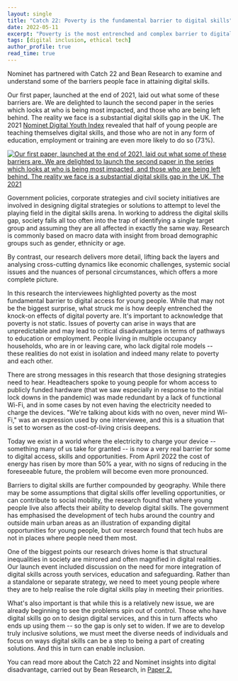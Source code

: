 ```yaml
---
layout: single
title: "Catch 22: Poverty is the fundamental barrier to digital skills"
date: 2022-05-11
excerpt: "Poverty is the most entrenched and complex barrier to digital skills. This research with Catch22 and Bean Research highlights how structural inequalities — from income to geography — shape access to digital opportunities, and why we need inclusive, cross-cutting strategies to close the gap."
tags: [digital inclusion, ethical tech]
author_profile: true
read_time: true
---
```



Nominet has partnered with Catch 22 and Bean Research to examine and understand some of the barriers people face in attaining digital skills.  

Our first paper, launched at the end of 2021, laid out what some of these barriers are. We are delighted to launch the second paper in the series which looks at who is being most impacted, and those who are being left behind. The reality we face is a substantial digital skills gap in the UK. The 2021 [Nominet Digital Youth Index](https://digitalyouthindex.uk/) revealed that half of young people are teaching themselves digital skills, and those who are not in any form of education, employment or training are even more likely to do so (73%). 

[![Our first paper, launched at the end of 2021, laid out what some of these barriers are. We are delighted to launch the second paper in the series which looks at who is being most impacted, and those who are being left behind. The reality we face is a substantial digital skills gap in the UK. The 2021](https://nominet.uk/wp-content/uploads/2022/05/C22-second-paper-cover-image-1-640x902-1.jpg)](https://www.catch-22.org.uk/news/catch22-and-nominet-launch-second-in-series-of-four-insights-papers-looking-at-digital-disadvantage-in-the-uk/)

Government policies, corporate strategies and civil society initiatives are involved in designing digital strategies or solutions to attempt to level the playing field in the digital skills arena. In working to address the digital skills gap, society falls all too often into the trap of identifying a single target group and assuming they are all affected in exactly the same way. Research is commonly based on macro data with insight from broad demographic groups such as gender, ethnicity or age. 

By contrast, our research delivers more detail, lifting back the layers and analysing cross-cutting dynamics like economic challenges, systemic social issues and the nuances of personal circumstances, which offers a more complete picture.  

In this research the interviewees highlighted poverty as the most fundamental barrier to digital access for young people. While that may not be the biggest surprise, what struck me is how deeply entrenched the knock-on effects of digital poverty are. It's important to acknowledge that poverty is not static. Issues of poverty can arise in ways that are unpredictable and may lead to critical disadvantages in terms of pathways to education or employment. People living in multiple occupancy households, who are in or leaving care, who lack digital role models -- these realities do not exist in isolation and indeed many relate to poverty and each other.  

There are strong messages in this research that those designing strategies need to hear. Headteachers spoke to young people for whom access to publicly funded hardware (that we saw especially in response to the initial lock downs in the pandemic) was made redundant by a lack of functional Wi-Fi, and in some cases by not even having the electricity needed to charge the devices. "We're talking about kids with no oven, never mind Wi-Fi," was an expression used by one interviewee, and this is a situation that is set to worsen as the cost-of-living crisis deepens.  

Today we exist in a world where the electricity to charge your device -- something many of us take for granted -- is now a very real barrier for some to digital access, skills and opportunities. From April 2022 the cost of energy has risen by more than 50% a year, with no signs of reducing in the foreseeable future, the problem will become even more pronounced.  

Barriers to digital skills are further compounded by geography. While there may be some assumptions that digital skills offer levelling opportunities, or can contribute to social mobility, the research found that where young people live also affects their ability to develop digital skills. The government has emphasised the development of tech hubs around the country and outside main urban areas as an illustration of expanding digital opportunities for young people, but our research found that tech hubs are not in places where people need them most.  

One of the biggest points our research drives home is that structural inequalities in society are mirrored and often magnified in digital realities. Our launch event included discussion on the need for more integration of digital skills across youth services, education and safeguarding. Rather than a standalone or separate strategy, we need to meet young people where they are to help realise the role digital skills play in meeting their priorities.  

What's also important is that while this is a relatively new issue, we are already beginning to see the problems spin out of control. Those who have digital skills go on to design digital services, and this in turn affects who ends up using them -- so the gap is only set to widen. If we are to develop truly inclusive solutions, we must meet the diverse needs of individuals and focus on ways digital skills can be a step to being a part of creating solutions. And this in turn can enable inclusion. 

You can read more about the Catch 22 and Nominet insights into digital disadvantage, carried out by Bean Research, in [Paper 2.](https://www.catch-22.org.uk/news/catch22-and-nominet-launch-second-in-series-of-four-insights-papers-looking-at-digital-disadvantage-in-the-uk/)
